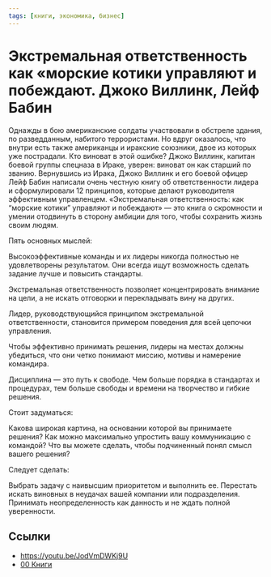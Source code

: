 ```yaml
---
tags: [книги, экономика, бизнес]
---
```

# Экстремальная ответственность как «морские котики управляют и побеждают. Джоко Виллинк, Лейф Бабин

Однажды в бою американские солдаты участвовали в обстреле здания, по разведданным, набитого террористами. Но вдруг оказалось, что внутри есть также американцы и иракские союзники, двое из которых уже пострадали. Кто виноват в этой ошибке? Джоко Виллинк, капитан боевой группы спецназа в Ираке, уверен: виноват он как старший по званию. Вернувшись из Ирака, Джоко Виллинк и его боевой офицер Лейф Бабин написали очень честную книгу об ответственности лидера и сформулировали 12 принципов, которые делают руководителя эффективным управленцем. «Экстремальная ответственность: как “морские котики” управляют и побеждают» — это книга о скромности и умении отодвинуть в сторону амбиции для того, чтобы сохранить жизнь своим людям.

Пять основных мыслей:

Высокоэффективные команды и их лидеры никогда полностью не удовлетворены результатом. Они всегда ищут возможность сделать задание лучше и повысить стандарты.

Экстремальная ответственность позволяет концентрировать внимание на цели, а не искать отговорки и перекладывать вину на других.

Лидер, руководствующийся принципом экстремальной ответственности, становится примером поведения для всей цепочки управления.

Чтобы эффективно принимать решения, лидеры на местах должны убедиться, что они четко понимают миссию, мотивы и намерение командира.

Дисциплина — это путь к свободе. Чем больше порядка в стандартах и процедурах, тем больше свободы и времени на творчество и гибкие решения.

Стоит задуматься:

Какова широкая картина, на основании которой вы принимаете решения? Как можно максимально упростить вашу коммуникацию с командой? Что вы можете сделать, чтобы подчиненный понял смысл вашего решения?

Следует сделать:

Выбрать задачу с наивысшим приоритетом и выполнить ее. Перестать искать виновных в неудачах вашей компании или подразделения. Принимать неопределенность как данность и не ждать полной уверенности.

## Ссылки

* https://youtu.be/JodVmDWKj9U
* [00 Книги](00%20%D0%9A%D0%BD%D0%B8%D0%B3%D0%B8.md)